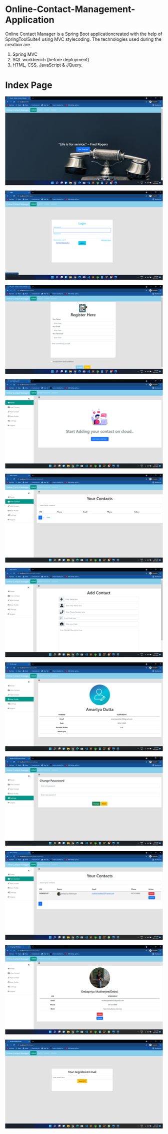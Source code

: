 # Online-Contact-Management-Application
Online Contact Manager is a Spring Boot applicationcreated with the help of SpringToolSuite4 using MVC stylecoding. The technologies used during the creation are
1. Spring MVC
2. SQL workbench (before deployment)
3. HTML, CSS, JavaScript & JQuery.


# Index Page
![](images/Screenshot%20(49).png)



![](images/Screenshot%20(50).png)



![](images/Screenshot%20(51).png)


![](images/Screenshot%20(52).png)


![](images/Screenshot%20(53).png)


![](images/Screenshot%20(54).png)


![](images/Screenshot%20(55).png)


![](images/Screenshot%20(56).png)


![](images/Screenshot%20(57).png)


![](images/Screenshot%20(58).png)



![](images/Screenshot%20(59).png)
